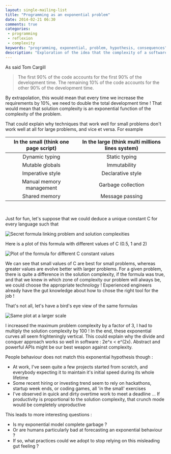 ```yaml
---
layout: single-mailing-list
title: "Programming as an exponential problem"
date: 2014-02-21 06:30
comments: true
categories:
 - programming
 - reflexion
 - complexity
keywords: "programming, exponential, problem, hypothesis, consequences"
description: "Exploration of the idea that the complexity of a software solution to is an exponential function of the complexity of the problem"
---
```

As said Tom Cargill

> The first 90% of the code accounts for the first 90% of the development time. The remaining 10% of the code accounts for the other 90% of the development time.

By extrapolation, this would mean that every time we increase the requirements by 10%, we need to double the total development time ! That would mean that solution complexity is an exponential function of the complexity of the problem.

That could explain why techniques that work well for small problems don't work well at all for large problems, and vice et versa. For example

 In the small (think one page script) | In the large (think multi millions lines system)
:------------------------------------:|:------------------------------------------------:
 Dynamic typing                       | Static typing
 Mutable globals                      | Immutability
 Imperative style                     | Declarative style
 Manual memory management             | Garbage collection
 Shared memory                        | Message passing
<br/>


Just for fun, let's suppose that we could deduce a unique constant C for every language such that

![Secret formula linking problem and solution complexities]({{site.url}}{{site.baseurl}}/imgs/2014-02-21-programming-as-an-exponential-problem/formula.png)

Here is a plot of this formula with different values of C (0.5, 1 and 2)

![Plot of the formula for different C constant values]({{site.url}}{{site.baseurl}}/imgs/2014-02-21-programming-as-an-exponential-problem/close-plot.png)

We can see that small values of C are best for small problems, whereas greater values are evolve better with larger problems. For a given problem, there is quite a difference in the solution complexity, if the formula was true, and that we knew in which zone of complexity our problem will always be, we could choose the appropriate technology ! Experienced engineers already have the gut knowledge about how to chose the right tool for the job !

That's not all, let's have a bird's eye view of the same formulas

![Same plot at a larger scale]({{site.url}}{{site.baseurl}}/imgs/2014-02-21-programming-as-an-exponential-problem/wide-plot.png)

I increased the maximum problem complexity by a factor of 3, I had to multiply the solution complexity by 100 ! In the end, these exponential curves all seem frighteningly vertical. This could explain why the divide and conquer approach works so well in software : 2e^x < e^(2x). Abstract and powerful APIs might be our best weapon against complexity.

People behaviour does not match this exponential hypothesis though :

* At work, I've seen quite a few projects started from scratch, and everybody expecting it to maintain it's initial speed during its whole lifetime
* Some recent hiring or investing trend seem to rely on hackathons, startup week ends, or coding games, all 'in the small' exercises
* I've observed in quick and dirty overtime work to meet a deadline ... If productivity is proportional to the solution complexity, that crunch mode would be completely unproductive

This leads to more interesting questions :

* Is my exponential model complete garbage ?
* Or are humans particularly bad at forecasting an exponential behaviour ?
* If so, what practices could we adopt to stop relying on this misleading gut feeling ?
